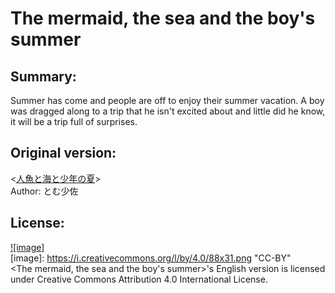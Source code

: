 # The mermaid, the sea and the boy's summer

## Summary:
Summer has come and people are off to enjoy their summer vacation. A boy was dragged along to a trip that he isn't excited about and little did he know, it will be a trip full of surprises.

## Original version:
\<[人魚と海と少年の夏](http://tom.justhpbs.jp/tomhp/vd01.htm)\> 
<br/>Author: とむ少佐

## License:
[![image]](https://i.creativecommons.org/l/by/4.0/88x31.png)  
[image]: https://i.creativecommons.org/l/by/4.0/88x31.png "CC-BY"  
\<The mermaid, the sea and the boy's summer\>'s English version is licensed under Creative Commons Attribution 4.0 International License.
